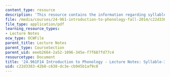 ```yaml
---
content_type: resource
description: 'This resource contains the information regarding syllable-3: weight.'
file: /media/courses/24-961-introduction-to-phonology-fall-2014/c22d338342b8c638dc3ecb945b1af9c0_MIT24_961F14_Lecture21.pdf
file_type: application/pdf
learning_resource_types:
- Lecture Notes
ocw_type: OCWFile
parent_title: Lecture Notes
parent_type: CourseSection
parent_uid: eeeb2664-2a52-1096-345e-f7f687fd77c4
resourcetype: Document
title: '24.961F14 Introduction to Phonology - Lecture Notes: Syllable-3'
uid: c22d3383-42b8-c638-dc3e-cb945b1af9c0
---
```

